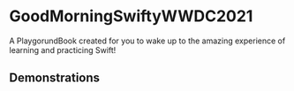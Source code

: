 # GoodMorningSwiftyWWDC2021
A PlaygorundBook created for you to wake up to the amazing experience of learning and practicing Swift!


## Demonstrations
